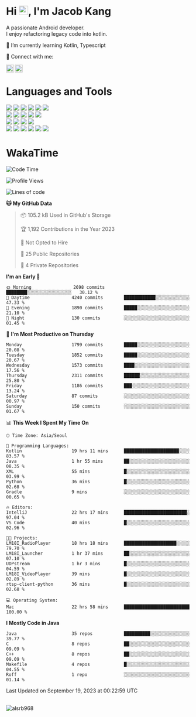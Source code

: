 # Hi <img src="https://media.giphy.com/media/hvRJCLFzcasrR4ia7z/giphy.gif" width="25px">, I'm Jacob Kang
A passionate Android developer.
</br>
I enjoy refactoring legacy code into kotlin.

🌱 I’m currently learning Kotlin, Typescript

🤝 Connect with me:

<a href="https://www.linkedin.com/in/minkyu-kang-b7477b1b2/"><img align="left" src="https://raw.githubusercontent.com/yushi1007/yushi1007/main/images/linkedin.svg" alt="Minkyu Kang | LinkedIn" width="21px"/></a>
<a href="https://www.instagram.com/_jacob_kang/"><img align="left" src="https://raw.githubusercontent.com/yushi1007/yushi1007/main/images/instagram.svg" alt="Jacob Kang | Instagram" width="21px"/></a>

</br>

# Languages and Tools

<div align="left">
<img src="https://img.shields.io/badge/java-007396?logo=java&logoColor=white"/>
<img src="https://img.shields.io/badge/kotlin-7F52FF?logo=kotlin&logoColor=white"/>
<img src="https://img.shields.io/badge/python-3776AB?logo=python&logoColor=white"/>
<img src="https://img.shields.io/badge/bash shell-4EAA25?logo=gnubash&logoColor=white"/>
<img src="https://img.shields.io/badge/c-A8B9CC?logo=c&logoColor=white"/>
<img src="https://img.shields.io/badge/c++-00599C?logo=c%2b%2b&logoColor=white"/>
</div>
<div align="left">
<img src="https://img.shields.io/badge/git-F05032?logo=git&logoColor=white"/>
<img src="https://img.shields.io/badge/github-181717?logo=github&logoColor=white"/>
<img src="https://img.shields.io/badge/mysql-4479A1?logo=mysql&logoColor=white"/>
<img src="https://img.shields.io/badge/sqlite-003B57?logo=sqlite&logoColor=white"/>
<img src="https://img.shields.io/badge/amazon AWS-232F3E?logo=amazonaws&logoColor=white"/>
</div>
<div align="left">
<img src="https://img.shields.io/badge/android-3DDC84?logo=android&logoColor=white"/>
<img src="https://img.shields.io/badge/linux-FCC624?logo=linux&logoColor=white"/>
<img src="https://img.shields.io/badge/flask-000000?logo=flask&logoColor=white"/>
<img src="https://img.shields.io/badge/arduino-00979D?logo=arduino&logoColor=white"/>
</div>
<div align="left">
<img src="https://img.shields.io/badge/slack-4A154B?logo=slack&logoColor=white"/>
<img src="https://img.shields.io/badge/notion-000000?logo=notion&logoColor=white"/>
<img src="https://img.shields.io/badge/jira-0052CC?logo=jira&logoColor=white"/>
<img src="https://img.shields.io/badge/postman-FF6C37?logo=postman&logoColor=white"/>
<img src="https://img.shields.io/badge/intellij-000000?logo=intellijidea&logoColor=white"/>
<img src="https://img.shields.io/badge/pycharm-000000?logo=pycharm&logoColor=white"/>
</div>

# WakaTime

<!--START_SECTION:waka-->
![Code Time](http://img.shields.io/badge/Code%20Time-3%2C002%20hrs%208%20mins-blue)

![Profile Views](http://img.shields.io/badge/Profile%20Views-0-blue)

![Lines of code](https://img.shields.io/badge/From%20Hello%20World%20I%27ve%20Written-5.2%20million%20lines%20of%20code-blue)

**🐱 My GitHub Data** 

> 📦 105.2 kB Used in GitHub's Storage 
 > 
> 🏆 1,192 Contributions in the Year 2023
 > 
> 🚫 Not Opted to Hire
 > 
> 📜 25 Public Repositories 
 > 
> 🔑 4 Private Repositories 
 > 
**I'm an Early 🐤** 

```text
🌞 Morning                2698 commits        ████████░░░░░░░░░░░░░░░░░   30.12 % 
🌆 Daytime                4240 commits        ████████████░░░░░░░░░░░░░   47.33 % 
🌃 Evening                1890 commits        █████░░░░░░░░░░░░░░░░░░░░   21.10 % 
🌙 Night                  130 commits         ░░░░░░░░░░░░░░░░░░░░░░░░░   01.45 % 
```
📅 **I'm Most Productive on Thursday** 

```text
Monday                   1799 commits        █████░░░░░░░░░░░░░░░░░░░░   20.08 % 
Tuesday                  1852 commits        █████░░░░░░░░░░░░░░░░░░░░   20.67 % 
Wednesday                1573 commits        ████░░░░░░░░░░░░░░░░░░░░░   17.56 % 
Thursday                 2311 commits        ██████░░░░░░░░░░░░░░░░░░░   25.80 % 
Friday                   1186 commits        ███░░░░░░░░░░░░░░░░░░░░░░   13.24 % 
Saturday                 87 commits          ░░░░░░░░░░░░░░░░░░░░░░░░░   00.97 % 
Sunday                   150 commits         ░░░░░░░░░░░░░░░░░░░░░░░░░   01.67 % 
```


📊 **This Week I Spent My Time On** 

```text
🕑︎ Time Zone: Asia/Seoul

💬 Programming Languages: 
Kotlin                   19 hrs 11 mins      █████████████████████░░░░   83.57 % 
Java                     1 hr 55 mins        ██░░░░░░░░░░░░░░░░░░░░░░░   08.35 % 
XML                      55 mins             █░░░░░░░░░░░░░░░░░░░░░░░░   03.99 % 
Python                   36 mins             █░░░░░░░░░░░░░░░░░░░░░░░░   02.68 % 
Gradle                   9 mins              ░░░░░░░░░░░░░░░░░░░░░░░░░   00.65 % 

🔥 Editors: 
IntelliJ                 22 hrs 17 mins      ████████████████████████░   97.04 % 
VS Code                  40 mins             █░░░░░░░░░░░░░░░░░░░░░░░░   02.96 % 

🐱‍💻 Projects: 
LM18I_RadioPlayer        18 hrs 18 mins      ████████████████████░░░░░   79.70 % 
LM18I_Launcher           1 hr 37 mins        ██░░░░░░░░░░░░░░░░░░░░░░░   07.10 % 
UDPstream                1 hr 3 mins         █░░░░░░░░░░░░░░░░░░░░░░░░   04.59 % 
LM18I_VideoPlayer        39 mins             █░░░░░░░░░░░░░░░░░░░░░░░░   02.89 % 
rtsp-client-python       36 mins             █░░░░░░░░░░░░░░░░░░░░░░░░   02.68 % 

💻 Operating System: 
Mac                      22 hrs 58 mins      █████████████████████████   100.00 % 
```

**I Mostly Code in Java** 

```text
Java                     35 repos            ██████████░░░░░░░░░░░░░░░   39.77 % 
C                        8 repos             ██░░░░░░░░░░░░░░░░░░░░░░░   09.09 % 
C++                      8 repos             ██░░░░░░░░░░░░░░░░░░░░░░░   09.09 % 
Makefile                 4 repos             █░░░░░░░░░░░░░░░░░░░░░░░░   04.55 % 
Roff                     1 repo              ░░░░░░░░░░░░░░░░░░░░░░░░░   01.14 % 
```




 Last Updated on September 19, 2023 at 00:22:59 UTC
<!--END_SECTION:waka-->

</br>

<div align="left">
<img align="left" src="https://github-readme-stats.vercel.app/api/top-langs?username=alsrb968&show_icons=true&locale=en&layout=compact&theme=dark" alt="alsrb968" />
</div>
